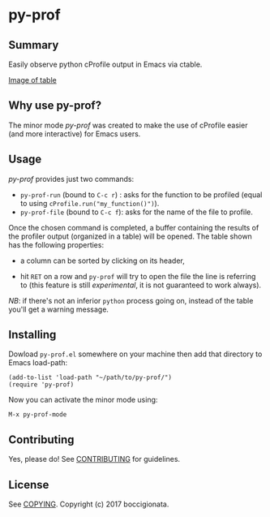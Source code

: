 # py-prof

## Summary

Easily observe python cProfile output in Emacs via ctable.


[Image of table](table.png)

## Why use py-prof?

  The minor mode *py-prof* was created to make the use of cProfile easier (and more interactive) for Emacs users.
	

## Usage


  *py-prof* provides just two commands:
  
  - `py-prof-run` (bound to `C-c r`) : asks for the function to be profiled (equal to using `cProfile.run("my_function()")`).
  - `py-prof-file` (bound to `C-c f`): asks for the name of the file to profile.
  
Once the chosen command is completed, a buffer containing the results of the profiler output (organized in a table) will be opened.
The table shown has the following properties:
  
  - a column can be sorted by clicking on its header,

  - hit `RET` on a row and `py-prof` will try to open the file the line is referring to (this feature is still *experimental*, it is not guaranteed to work always). 


*NB*: if there's not an inferior `python` process going on, instead of the table you'll get a warning message.
    


## Installing


Dowload `py-prof.el` somewhere on your machine then add that directory to Emacs load-path:


	(add-to-list 'load-path "~/path/to/py-prof/")
	(require 'py-prof)

Now you can activate the minor mode using:

	M-x py-prof-mode




## Contributing

Yes, please do! See [CONTRIBUTING][] for guidelines.

## License

See [COPYING][]. Copyright (c) 2017 boccigionata.


[CONTRIBUTING]: ./CONTRIBUTING.md
[COPYING]: ./COPYING

